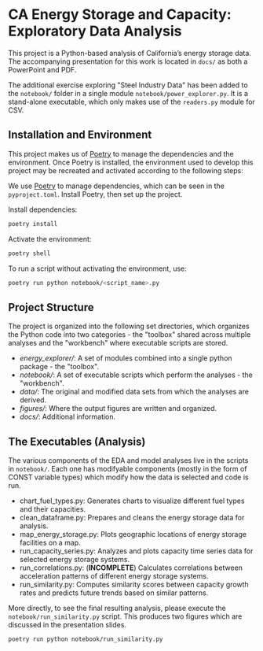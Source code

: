 # CA Energy Storage and Capacity: Exploratory Data Analysis

This project is a Python-based analysis of California’s energy storage data. The accompanying presentation for this work
is located in `docs/` as both a PowerPoint and PDF.

The additional exercise exploring "Steel Industry Data" has been added to the `notebook/` folder in a single module
`notebook/power_explorer.py`. It is a stand-alone executable, which only makes use of the `readers.py` module for CSV.

## Installation and Environment

This project makes us of [Poetry](https://python-poetry.org/) to manage the dependencies and the environment. Once
Poetry is installed, the environment used to develop this project may be recreated and activated according to the
following steps:

We use [Poetry](https://python-poetry.org/) to manage dependencies, which can be seen in the `pyproject.toml`. Install
Poetry, then set up the project.

Install dependencies:

```bash
poetry install
```

Activate the environment:

```bash
poetry shell
```

To run a script without activating the environment, use:

```bash
poetry run python notebook/<script_name>.py
```

## Project Structure

The project is organized into the following set directories, which organizes the Python code into two categories - the
"toolbox" shared across multiple analyses and the "workbench" where executable scripts are stored.

- *energy_explorer/*: A set of modules combined into a single python package - the "toolbox".
- *notebook/*: A set of executable scripts which perform the analyses - the "workbench".
- *data/*: The original and modified data sets from which the analyses are derived.
- *figures/*: Where the output figures are written and organized.
- *docs/*: Additional information.

## The Executables (Analysis)

The various components of the EDA and model analyses live in the scripts in `notebook/`. Each one has modifyable
components (mostly in the form of CONST variable types) which modify how the data is selected and code is run.

- chart_fuel_types.py: Generates charts to visualize different fuel types and their capacities.
- clean_dataframe.py: Prepares and cleans the energy storage data for analysis.
- map_energy_storage.py: Plots geographic locations of energy storage facilities on a map.
- run_capacity_series.py: Analyzes and plots capacity time series data for selected energy storage systems.
- run_correlations.py: (**INCOMPLETE**) Calculates correlations between acceleration patterns of different energy
  storage systems.
- run_similarity.py: Computes similarity scores between capacity growth rates and predicts future trends based on
  similar patterns.

More directly, to see the final resulting analysis, please execute the `notebook/run_similarity.py` script.  This
produces two figures which are discussed in the presentation slides.

```bash
poetry run python notebook/run_similarity.py
```
